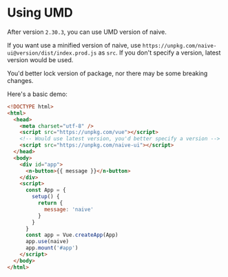 # Using UMD

After version `2.30.3`, you can use UMD version of naive.

If you want use a minified version of naive, use `https://unpkg.com/naive-ui@version/dist/index.prod.js` as `src`. If you don't specify a version, latest version would be used.

You'd better lock version of package, nor there may be some breaking changes.

Here's a basic demo:

```html
<!DOCTYPE html>
<html>
  <head>
    <meta charset="utf-8" />
    <script src="https://unpkg.com/vue"></script>
    <!-- Would use latest version, you'd better specify a version -->
    <script src="https://unpkg.com/naive-ui"></script>
  </head>
  <body>
    <div id="app">
      <n-button>{{ message }}</n-button>
    </div>
    <script>
      const App = {
        setup() {
          return {
            message: 'naive'
          }
        }
      }
      const app = Vue.createApp(App)
      app.use(naive)
      app.mount('#app')
    </script>
  </body>
</html>
```
